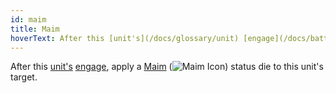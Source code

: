 ```yaml
---
id: maim
title: Maim
hoverText: After this [unit's](/docs/glossary/unit) [engage](/docs/battles/enemy-turn), apply a [Maim](/docs/battles/status-effects/maim) status die to this unit's target.
---
```


After this [unit's](/docs/glossary/unit) [engage](/docs/battles/enemy-turn), apply a [Maim](/docs/battles/status-effects/maim) (<img src="/icons/maim.svg" alt="Maim Icon" class="icon-svg" />) status die to this unit's target.
